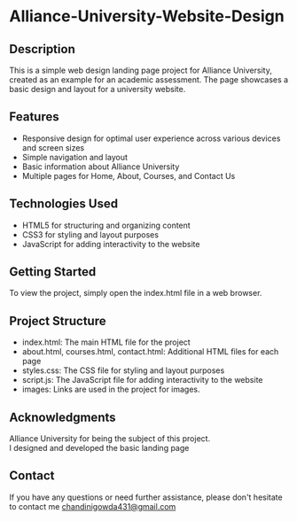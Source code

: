 # Alliance-University-Website-Design
## Description

This is a simple web design landing page project for Alliance University, created as an example for an academic assessment. The page showcases a basic design and layout for a university website.

## Features
- Responsive design for optimal user experience across various devices and screen sizes
- Simple navigation and layout
- Basic information about Alliance University
- Multiple pages for Home, About, Courses, and Contact Us

## Technologies Used
- HTML5 for structuring and organizing content
- CSS3 for styling and layout purposes
- JavaScript for adding interactivity to the website

## Getting Started
To view the project, simply open the index.html file in a web browser.

## Project Structure
- index.html: The main HTML file for the project
- about.html, courses.html, contact.html: Additional HTML files for each page
- styles.css: The CSS file for styling and layout purposes
- script.js: The JavaScript file for adding interactivity to the website
- images: Links are used in the project for images.

## Acknowledgments
Alliance University for being the subject of this project.
<br>
I designed and developed the basic landing page

## Contact
If you have any questions or need further assistance, please don't hesitate to contact me chandinigowda431@gmail.com

